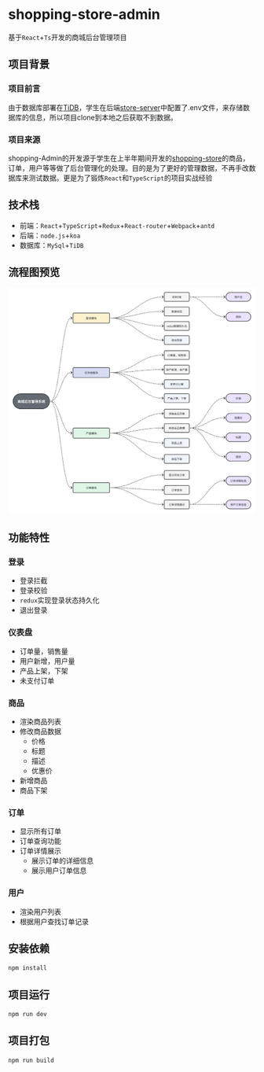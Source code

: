 # shopping-store-admin
基于`React`+`Ts`开发的商城后台管理项目
## 项目背景

### 项目前言

由于数据库部署在[TiDB](https://tidbcloud.com/)，学生在后端[store-server](https://github.com/codeshihaoran/shopping-store-server)中配置了.env文件，来存储数据库的信息，所以项目clone到本地之后获取不到数据。

### 项目来源
shopping-Admin的开发源于学生在上半年期间开发的[shopping-store](https://github.com/codeshihaoran/shopping-store-frontendshopping-store)的商品，订单，用户等等做了后台管理化的处理。目的是为了更好的管理数据，不再手改数据库来测试数据。更是为了锻炼`React`和`TypeScript`的项目实战经验
## 技术栈
+ 前端：`React`+`TypeScript`+`Redux`+`React-router`+`Webpack`+`antd`
+ 后端：`node.js`+`koa`
+ 数据库：`MySql`+`TiDB`
## 流程图预览
![项目图片](src/assets/imgs/flow-chart.png)

## 功能特性
### 登录
+ 登录拦截
+ 登录校验
+ `redux`实现登录状态持久化
+ 退出登录
### 仪表盘
+ 订单量，销售量
+ 用户新增，用户量
+ 产品上架，下架
+ 未支付订单
### 商品
+ 渲染商品列表
+ 修改商品数据
  + 价格
  + 标题
  + 描述
  + 优惠价
+ 新增商品
+ 商品下架 
### 订单
+ 显示所有订单
+ 订单查询功能
+ 订单详情展示
  + 展示订单的详细信息
  + 展示用户订单信息
### 用户
+ 渲染用户列表
+ 根据用户查找订单记录
## 安装依赖
```sh
npm install
```
## 项目运行

```sh
npm run dev
```
## 项目打包
```sh
npm run build
```